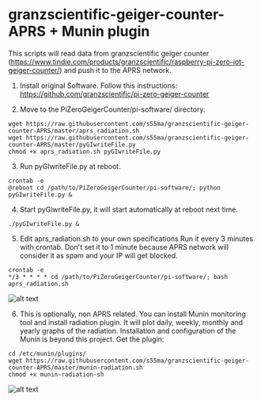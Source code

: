# granzscientific-geiger-counter-APRS + Munin plugin

This scripts will read data from granzscientific geiger counter (https://www.tindie.com/products/granzscientific/raspberry-pi-zero-iot-geiger-counter/) and push it to the APRS network.

1. Install original Software. 
Follow this instructions: https://github.com/granzscientific/pi-zero-geiger-counter

2. Move to the PiZeroGeigerCounter/pi-software/ directory.

```
wget https://raw.githubusercontent.com/s55ma/granzscientific-geiger-counter-APRS/master/aprs_radiation.sh
wget https://raw.githubusercontent.com/s55ma/granzscientific-geiger-counter-APRS/master/pyGIwriteFile.py
chmod +x aprs_radiation.sh pyGIwriteFile.py
```

3. Run pyGIwriteFile.py at reboot.
```
crontab -e
@reboot cd /path/to/PiZeroGeigerCounter/pi-software/; python pyGIwriteFile.py &
```
4. Start pyGiwriteFile.py, it will start automatically at reboot next time.
```
./pyGIwriteFile.py &
```
5. Edit aprs_radiation.sh to your own specifications
Run it every 3 minutes with crontab. Don't set it to 1 minute because APRS network will consider it as spam and your IP will get blocked.
```
crontab -e
*/3 * * * * cd /path/to/PiZeroGeigerCounter/pi-software/; bash aprs_radiation.sh
```
![alt text](https://i.imgur.com/05xyMjX.png)

6. This is optionally, non APRS related. You can install Munin monitoring tool and install radiation plugin. It will plot daily, weekly, monthly and yearly graphs of the radiation. Installation and configuration of the Munin is beyond this project. Get the plugin:

```
cd /etc/munin/plugins/
wget https://raw.githubusercontent.com/s55ma/granzscientific-geiger-counter-APRS/master/munin-radiation.sh
chmod +x munin-radiation-sh
```
![alt text](https://i.imgur.com/aPyUiku.png)
